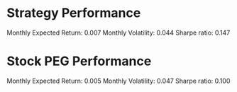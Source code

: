 # Strategy Performance
Monthly Expected Return: 0.007
Monthly Volatility: 0.044
Sharpe ratio: 0.147
# Stock PEG Performance
Monthly Expected Return: 0.005
Monthly Volatility: 0.047
Sharpe ratio: 0.100
